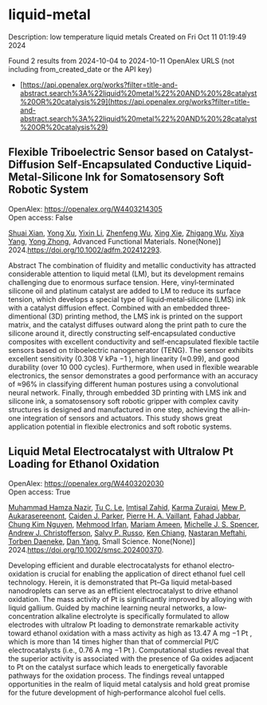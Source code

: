 # liquid-metal
Description: low temperature liquid metals
Created on Fri Oct 11 01:19:49 2024

Found 2 results from 2024-10-04 to 2024-10-11
OpenAlex URLS (not including from_created_date or the API key)
- [https://api.openalex.org/works?filter=title-and-abstract.search%3A%22liquid%20metal%22%20AND%20%28catalyst%20OR%20catalysis%29](https://api.openalex.org/works?filter=title-and-abstract.search%3A%22liquid%20metal%22%20AND%20%28catalyst%20OR%20catalysis%29)

## Flexible Triboelectric Sensor based on Catalyst‐Diffusion Self‐Encapsulated Conductive Liquid‐Metal‐Silicone Ink for Somatosensory Soft Robotic System   

OpenAlex: https://openalex.org/W4403214305    
Open access: False
    
[Shuai Xian](https://openalex.org/A5008857817), [Yong Xu](https://openalex.org/A5010277066), [Yixin Li](https://openalex.org/A5006437625), [Zhenfeng Wu](https://openalex.org/A5001397144), [Xing Xie](https://openalex.org/A5103124477), [Zhigang Wu](https://openalex.org/A5018008505), [Xiya Yang](https://openalex.org/A5089296010), [Yong Zhong](https://openalex.org/A5022694543), Advanced Functional Materials. None(None)] 2024.https://doi.org/10.1002/adfm.202412293.
    
Abstract The combination of fluidity and metallic conductivity has attracted considerable attention to liquid metal (LM), but its development remains challenging due to enormous surface tension. Here, vinyl‐terminated silicone oil and platinum catalyst are added to LM to reduce its surface tension, which develops a special type of liquid‐metal‐silicone (LMS) ink with a catalyst diffusion effect. Combined with an embedded three‐dimentional (3D) printing method, the LMS ink is printed on the support matrix, and the catalyst diffuses outward along the print path to cure the silicone around it, directly constructing self‐encapsulated conductive composites with excellent conductivity and self‐encapsulated flexible tactile sensors based on triboelectric nanogenerator (TENG). The sensor exhibits excellent sensitivity (0.308 V kPa −1 ), high linearity (≈0.99), and good durability (over 10 000 cycles). Furthermore, when used in flexible wearable electronics, the sensor demonstrates a good performance with an accuracy of ≈96% in classifying different human postures using a convolutional neural network. Finally, through embedded 3D printing with LMS ink and silicone ink, a somatosensory soft robotic gripper with complex cavity structures is designed and manufactured in one step, achieving the all‐in‐one integration of sensors and actuators. This study shows great application potential in flexible electronics and soft robotic systems.    

    

## Liquid Metal Electrocatalyst with Ultralow Pt Loading for Ethanol Oxidation   

OpenAlex: https://openalex.org/W4403202030    
Open access: True
    
[Muhammad Hamza Nazir](https://openalex.org/A5101863261), [Tu C. Le](https://openalex.org/A5004908996), [Imtisal Zahid](https://openalex.org/A5079980552), [Karma Zuraiqi](https://openalex.org/A5049005415), [Mew P. Aukarasereenont](https://openalex.org/A5092451346), [Caiden J. Parker](https://openalex.org/A5074271382), [Pierre H. A. Vaillant](https://openalex.org/A5019680286), [Fahad Jabbar](https://openalex.org/A5092152426), [Chung Kim Nguyen](https://openalex.org/A5045506863), [Mehmood Irfan](https://openalex.org/A5078174778), [Mariam Ameen](https://openalex.org/A5008589079), [Michelle J. S. Spencer](https://openalex.org/A5076418865), [Andrew J. Christofferson](https://openalex.org/A5073206123), [Salvy P. Russo](https://openalex.org/A5031877516), [Ken Chiang](https://openalex.org/A5103100569), [Nastaran Meftahi](https://openalex.org/A5050500604), [Torben Daeneke](https://openalex.org/A5091422934), [Dan Yang](https://openalex.org/A5031980737), Small Science. None(None)] 2024.https://doi.org/10.1002/smsc.202400370.
    
Developing efficient and durable electrocatalysts for ethanol electro‐oxidation is crucial for enabling the application of direct ethanol fuel cell technology. Herein, it is demonstrated that Pt–Ga liquid metal‐based nanodroplets can serve as an efficient electrocatalyst to drive ethanol oxidation. The mass activity of Pt is significantly improved by alloying with liquid gallium. Guided by machine learning neural networks, a low‐concentration alkaline electrolyte is specifically formulated to allow electrodes with ultralow Pt loading to demonstrate remarkable activity toward ethanol oxidation with a mass activity as high as 13.47 A mg −1 Pt , which is more than 14 times higher than that of commercial Pt/C electrocatalysts (i.e., 0.76 A mg −1 Pt ). Computational studies reveal that the superior activity is associated with the presence of Ga oxides adjacent to Pt on the catalyst surface which leads to energetically favorable pathways for the oxidation process. The findings reveal untapped opportunities in the realm of liquid metal catalysis and hold great promise for the future development of high‐performance alcohol fuel cells.    

    
